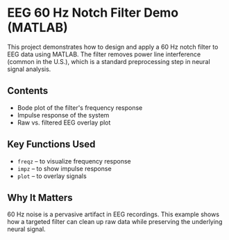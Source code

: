 
# EEG 60 Hz Notch Filter Demo (MATLAB)

This project demonstrates how to design and apply a 60 Hz notch filter to EEG data using MATLAB. The filter removes power line interference (common in the U.S.), which is a standard preprocessing step in neural signal analysis.

## Contents
- Bode plot of the filter's frequency response
- Impulse response of the system
- Raw vs. filtered EEG overlay plot

## Key Functions Used
- `freqz` – to visualize frequency response
- `impz` – to show impulse response
- `plot` – to overlay signals

## Why It Matters
60 Hz noise is a pervasive artifact in EEG recordings. This example shows how a targeted filter can clean up raw data while preserving the underlying neural signal.


